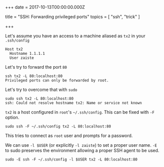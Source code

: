 
+++
date = 2017-10-13T00:00:00.000Z


title = "SSH: Forwarding privileged ports"
topics = [ "ssh", "trick" ]

+++

Let's assume you have an access to a machine aliased as `tx2` in your `.ssh/config`

```
Host tx2
  Hostname 1.1.1.1
  User zaiste
```

Let's try to forward the port `80`

```
ssh tx2 -L 80:localhost:80
Privileged ports can only be forwarded by root.
```

Let's try to overcome that with `sudo`

```
sudo ssh tx2 -L 80:localhost:80
ssh: Could not resolve hostname tx2: Name or service not known
```

 `tx2` is a host configured in `root`'s `~/.ssh/config`. This can be fixed with `-F` option.

```
sudo ssh -F ~/.ssh/config tx2 -L 80:localhost:80
```

This tries to connect as `root` user and prompts for a password.

We can use `-l $USER` (or explicitly `-l zaiste`) to set a proper user name. `-E` to sudo preserves the environment allowing a proper SSH agent to be used.

```
sudo -E ssh -F ~/.ssh/config -l $USER tx2 -L 80:localhost:80
```
